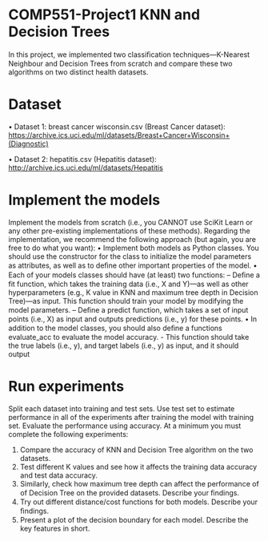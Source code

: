 # COMP551-Project1 KNN and Decision Trees
In this project, we implemented two classiﬁcation techniques—K-Nearest Neighbour and Decision Trees from scratch and compare these two algorithms on two distinct health datasets.

# Dataset
• Dataset 1: breast cancer wisconsin.csv (Breast Cancer dataset):
https://archive.ics.uci.edu/ml/datasets/Breast+Cancer+Wisconsin+(Diagnostic)

• Dataset 2: hepatitis.csv (Hepatitis dataset):
http://archive.ics.uci.edu/ml/datasets/Hepatitis

# Implement the models
Implement the models from scratch (i.e., you CANNOT use SciKit Learn or any other pre-existing implementations of these methods).
Regarding the implementation, we recommend the following approach (but again, you are free to do what you want):
• Implement both models as Python classes. You should use the constructor for the class to initialize the model parameters as attributes, as well as to deﬁne other important properties of the model.
• Each of your models classes should have (at least) two functions:
    – Deﬁne a fit function, which takes the training data (i.e., X and Y)—as well as other hyperparameters (e.g., K value in KNN and maximum tree depth in Decision Tree)—as input. This function should train your model by modifying the model parameters.
    – Deﬁne a predict function, which takes a set of input points (i.e., X) as input and outputs predictions (i.e., y) for these points.
• In addition to the model classes, you should also deﬁne a functions evaluate_acc to evaluate the model accuracy.
    - This function should take the true labels (i.e., y), and target labels (i.e., y) as input, and it should output 
# Run experiments
Split each dataset into training and test sets. Use test set to estimate performance in all of the experiments after training the model with training set. Evaluate the performance using accuracy. At a minimum you must complete the following experiments:
  1. Compare the accuracy of KNN and Decision Tree algorithm on the two datasets.
  2. Test different K values and see how it affects the training data accuracy and test data accuracy.
  3. Similarly, check how maximum tree depth can affect the performance of of Decision Tree on the provided datasets. Describe your ﬁndings.
  4. Try out different distance/cost functions for both models. Describe your ﬁndings.
  5. Present a plot of the decision boundary for each model. Describe the key features in short.
